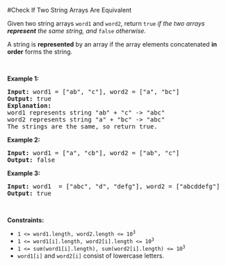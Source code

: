 #Check If Two String Arrays Are Equivalent
<p>Given two string arrays <code>word1</code> and <code>word2</code>, return<em> </em><code>true</code><em> if the two arrays <strong>represent</strong> the same string, and </em><code>false</code><em> otherwise.</em></p>
<p>A string is <strong>represented</strong> by an array if the array elements concatenated <strong>in order</strong> forms the string.</p>
<p> </p>
<p><strong class="example">Example 1:</strong></p>
<pre><strong>Input:</strong> word1 = ["ab", "c"], word2 = ["a", "bc"]
<strong>Output:</strong> true
<strong>Explanation:</strong>
word1 represents string "ab" + "c" -&gt; "abc"
word2 represents string "a" + "bc" -&gt; "abc"
The strings are the same, so return true.</pre>
<p><strong class="example">Example 2:</strong></p>
<pre><strong>Input:</strong> word1 = ["a", "cb"], word2 = ["ab", "c"]
<strong>Output:</strong> false
</pre>
<p><strong class="example">Example 3:</strong></p>
<pre><strong>Input:</strong> word1  = ["abc", "d", "defg"], word2 = ["abcddefg"]
<strong>Output:</strong> true
</pre>
<p> </p>
<p><strong>Constraints:</strong></p>
<ul>
<li><code>1 &lt;= word1.length, word2.length &lt;= 10<sup>3</sup></code></li>
<li><code>1 &lt;= word1[i].length, word2[i].length &lt;= 10<sup>3</sup></code></li>
<li><code>1 &lt;= sum(word1[i].length), sum(word2[i].length) &lt;= 10<sup>3</sup></code></li>
<li><code>word1[i]</code> and <code>word2[i]</code> consist of lowercase letters.</li>
</ul>
